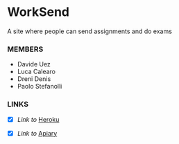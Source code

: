 # WorkSend
A site where people can send assignments and do exams

### MEMBERS
- Davide Uez
- Luca Calearo
- Dreni Denis
- Paolo Stefanolli

### LINKS

- [X] *Link to* [Heroku](https://worksend.herokuapp.com/)
- [X] *Link to* [Apiary](https://worksend.docs.apiary.io)

